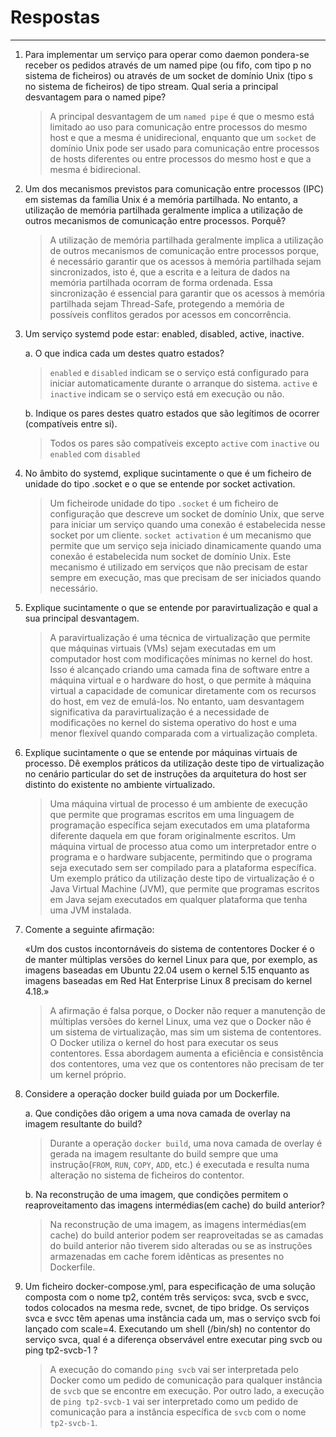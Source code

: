 # Respostas

---

1) Para implementar um serviço para operar como daemon pondera-se receber os pedidos através de um named pipe (ou fifo,
   com tipo p no sistema de ficheiros) ou através de um socket de domínio Unix (tipo s no sistema de ficheiros) de tipo
   stream. Qual seria a principal desvantagem para o named pipe?

   > A principal desvantagem de um `named pipe` é que o mesmo está limitado ao uso para comunicação entre processos do
   > mesmo host e que a mesma é unidirecional, enquanto que um `socket` de domínio Unix pode ser usado para comunicação
   entre processos de hosts
   > diferentes ou entre processos do mesmo host e que a mesma é bidirecional.

2) Um dos mecanismos previstos para comunicação entre processos (IPC) em sistemas da família Unix é a memória
   partilhada. No entanto, a utilização de memória partilhada geralmente implica a utilização de outros mecanismos de
   comunicação entre processos. Porquê?

   > A utilização de memória partilhada geralmente implica a utilização de outros mecanismos de comunicação entre
   > processos porque, é necessário garantir que os acessos à memória partilhada sejam sincronizados, isto é, que a
   > escrita e a leitura de dados na memória partilhada ocorram de forma ordenada. Essa sincronização é essencial para
   > garantir que os acessos à memória partilhada sejam Thread-Safe, protegendo a memória de possíveis conflitos gerados
   > por acessos em concorrência.

3) Um serviço systemd pode estar: enabled, disabled, active, inactive.

   a. O que indica cada um destes quatro estados?
   > `enabled` e `disabled` indicam se o serviço está configurado para iniciar automaticamente durante o arranque do
   > sistema. `active` e `inactive` indicam se o serviço está em execução ou não.

   b. Indique os pares destes quatro estados que são legítimos de ocorrer (compatíveis entre si).
   > Todos os pares são compatíveis excepto `active` com `inactive` ou `enabled` com `disabled`

4) No âmbito do systemd, explique sucintamente o que é um ficheiro de unidade do tipo .socket e o que se entende por
   socket activation.

   > Um ficheirode unidade do tipo `.socket` é um ficheiro de configuração que descreve um socket de domínio Unix, que
   > serve para iniciar um serviço quando uma conexão é estabelecida nesse socket por um cliente. `socket activation` é
   > um mecanismo que permite que um serviço seja iniciado dinamicamente quando uma conexão é estabelecida num socket de
   > domínio Unix. Este mecanismo é utilizado em serviços que não precisam de estar sempre em execução, mas que
   > precisam de ser iniciados quando necessário.

5) Explique sucintamente o que se entende por paravirtualização e qual a sua principal desvantagem.

   > A paravirtualização é uma técnica de virtualização que permite que máquinas virtuais (VMs) sejam executadas em um
   > computador host com modificações mínimas no kernel do host. Isso é alcançado criando uma camada fina de software
   > entre a máquina virtual e o hardware do host, o que permite à máquina virtual a capacidade de comunicar
   > diretamente com os recursos do host, em vez de emulá-los. No entanto, uam desvantagem significativa da
   > paravirtualização é a necessidade de modificações no kernel do sistema operativo do host e uma menor flexível
   > quando comparada com a virtualização completa.

6) Explique sucintamente o que se entende por máquinas virtuais de processo. Dê exemplos práticos da utilização deste
   tipo de virtualização no cenário particular do set de instruções da arquitetura do host ser distinto do existente no
   ambiente virtualizado.

   > Uma máquina virtual de processo é um ambiente de execução que permite que programas escritos em uma linguagem de
   > programação específica sejam executados em uma plataforma diferente daquela em que foram originalmente escritos. Um
   > máquina virtual de processo atua como um interpretador entre o programa e o hardware subjacente, permitindo que o
   > programa seja executado sem ser compilado para a plataforma específica. Um exemplo prático da utilização deste tipo
   > de virtualização é o Java Virtual Machine (JVM), que permite que programas escritos em Java sejam executados em
   > qualquer plataforma que tenha uma JVM instalada.

7) Comente a seguinte afirmação:

   «Um dos custos incontornáveis do sistema de contentores Docker é o de manter múltiplas versões
   do kernel Linux para que, por exemplo, as imagens baseadas em Ubuntu 22.04 usem o kernel 5.15
   enquanto as imagens baseadas em Red Hat Enterprise Linux 8 precisam do kernel 4.18.»

   > A afirmação é falsa porque, o Docker não requer a manutenção de múltiplas versões do kernel Linux, uma vez que o
   > Docker não é um sistema de virtualização, mas sim um sistema de contentores. O Docker utiliza o kernel do host para
   > executar os seus contentores. Essa abordagem aumenta a eficiência e consistência dos contentores, uma vez que os
   > contentores não precisam de ter um kernel próprio.

8) Considere a operação docker build guiada por um Dockerfile.

   a. Que condições dão origem a uma nova camada de overlay na imagem resultante do build?

   > Durante a operação `docker build`, uma nova camada de overlay é gerada na imagem resultante do build sempre que
   > uma instrução(`FROM`, `RUN`, `COPY`, `ADD`, etc.) é executada e resulta numa alteração no sistema de ficheiros do
   > contentor.

   b. Na reconstrução de uma imagem, que condições permitem o reaproveitamento das imagens intermédias(em cache) do
   build anterior?

   > Na reconstrução de uma imagem, as imagens intermédias(em cache) do build anterior podem ser reaproveitadas se
   > as camadas do build anterior não tiverem sido alteradas ou se as instruções armazenadas em cache forem idênticas as
   > presentes no Dockerfile.

9) Um ficheiro docker-compose.yml, para especificação de uma solução composta com o nome tp2, contém três serviços:
   svca, svcb e svcc, todos colocados na mesma rede, svcnet, de tipo bridge. Os serviços svca e svcc têm apenas uma
   instância cada um, mas o serviço svcb foi lançado com scale=4. Executando um shell (/bin/sh) no contentor do serviço
   svca, qual é a diferença observável entre executar ping svcb ou ping tp2-svcb-1 ?

   > A execução do comando `ping svcb` vai ser interpretada pelo Docker como um pedido de comunicação para qualquer
   > instância de `svcb` que se encontre em execução. Por outro lado, a execução de `ping tp2-svcb-1` vai ser
   > interpretado como um pedido de comunicação para a instância específica de `svcb` com o nome `tp2-svcb-1`.



